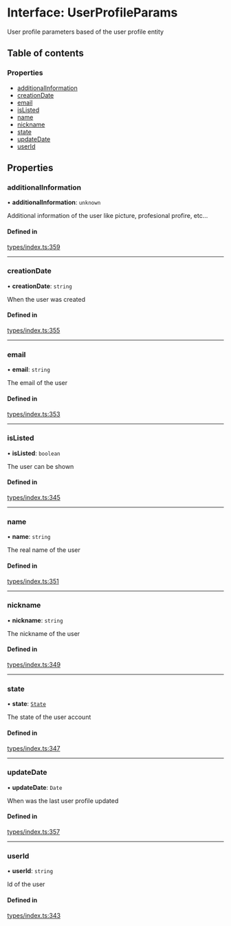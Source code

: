 # Interface: UserProfileParams

User profile parameters based of the user profile entity

## Table of contents

### Properties

- [additionalInformation](UserProfileParams.md#additionalinformation)
- [creationDate](UserProfileParams.md#creationdate)
- [email](UserProfileParams.md#email)
- [isListed](UserProfileParams.md#islisted)
- [name](UserProfileParams.md#name)
- [nickname](UserProfileParams.md#nickname)
- [state](UserProfileParams.md#state)
- [updateDate](UserProfileParams.md#updatedate)
- [userId](UserProfileParams.md#userid)

## Properties

### additionalInformation

• **additionalInformation**: `unknown`

Additional information of the user like picture, profesional profire, etc...

#### Defined in

[types/index.ts:359](https://github.com/nevermined-io/components-catalog/blob/ca4c968/catalog/src/types/index.ts#L359)

___

### creationDate

• **creationDate**: `string`

When the user was created

#### Defined in

[types/index.ts:355](https://github.com/nevermined-io/components-catalog/blob/ca4c968/catalog/src/types/index.ts#L355)

___

### email

• **email**: `string`

The email of the user

#### Defined in

[types/index.ts:353](https://github.com/nevermined-io/components-catalog/blob/ca4c968/catalog/src/types/index.ts#L353)

___

### isListed

• **isListed**: `boolean`

The user can be shown

#### Defined in

[types/index.ts:345](https://github.com/nevermined-io/components-catalog/blob/ca4c968/catalog/src/types/index.ts#L345)

___

### name

• **name**: `string`

The real name of the user

#### Defined in

[types/index.ts:351](https://github.com/nevermined-io/components-catalog/blob/ca4c968/catalog/src/types/index.ts#L351)

___

### nickname

• **nickname**: `string`

The nickname of the user

#### Defined in

[types/index.ts:349](https://github.com/nevermined-io/components-catalog/blob/ca4c968/catalog/src/types/index.ts#L349)

___

### state

• **state**: [`State`](../enums/State.md)

The state of the user account

#### Defined in

[types/index.ts:347](https://github.com/nevermined-io/components-catalog/blob/ca4c968/catalog/src/types/index.ts#L347)

___

### updateDate

• **updateDate**: `Date`

When was the last user profile updated

#### Defined in

[types/index.ts:357](https://github.com/nevermined-io/components-catalog/blob/ca4c968/catalog/src/types/index.ts#L357)

___

### userId

• **userId**: `string`

Id of the user

#### Defined in

[types/index.ts:343](https://github.com/nevermined-io/components-catalog/blob/ca4c968/catalog/src/types/index.ts#L343)
